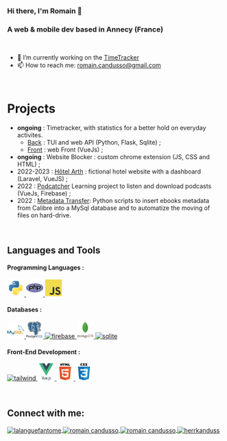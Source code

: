 ### Hi there, I'm Romain 👋</h2>

### A web & mobile dev based in Annecy (France)

<!--
**CandussoR/CandussoR** is a ✨ _special_ ✨ repository because its `README.md` (this file) appears on your GitHub profile.

Here are some ideas to get you started:

- 👯 I’m looking to collaborate on ...
- 🤔 I’m looking for help with ...
- 💬 Ask me about ...
- 📫 How to reach me: ...
- 😄 Pronouns: ...
- ⚡ Fun fact: ...
-->
<br>

- 🔭 I’m currently working on the [TimeTracker](https://github.com/CandussoR/timer_sans_classe)
- 📫 How to reach me: romain.candusso@gmail.com 

<br>

# Projects 
- **ongoing** : Timetracker, with statistics for a better hold on everyday activites.
  - [Back](https://github.com/CandussoR/timetracker) : TUI and web API (Python, Flask, Sqlite) ;
  - [Front](https://github.com/CandussoR/timetracker_front) : web Front (VueJs) ;
 - **ongoing** : Website Blocker : custom chrome extension (JS, CSS and HTML) ;
- 2022-2023 : [Hôtel Arth](https://github.com/CDA-REM) : fictional hotel website with a dashboard (Laravel, VueJS) ;
- 2022 : [Podcatcher](https://github.com/CandussoR/podcatcher) Learning project to listen and download podcasts (VueJs, Firebase) ;
- 2022 : [Metadata Transfer](https://github.com/CandussoR/metadata_transfer): Python scripts to insert ebooks metadata from Calibre into a MySql database and to automatize the moving of files on hard-drive.

<br>

## Languages and Tools

<h4 align="left">Programming Languages :</h5>
<p align=""> 
 <a href="https://www.python.org" target="_blank" rel="noreferrer">
   <img src="https://raw.githubusercontent.com/devicons/devicon/master/icons/python/python-original.svg" alt="python" width="40" height="40"/> 
 </a> 
 <a href="https://www.php.net" target="_blank" rel="noreferrer"> 
  <img src="https://raw.githubusercontent.com/devicons/devicon/master/icons/php/php-original.svg" alt="php" width="40" height="40"/> 
 </a> 
 <a href="https://developer.mozilla.org/en-US/docs/Web/JavaScript" target="_blank" rel="noreferrer"> 
   <img src="https://raw.githubusercontent.com/devicons/devicon/master/icons/javascript/javascript-original.svg" alt="javascript" width="40" height="40"/>  </a> 
</p>

<h4 align="left">Databases :</h4>
<p align="left">
   <a href="https://www.mysql.com/" target="_blank" rel="noreferrer"> 
    <img src="https://raw.githubusercontent.com/devicons/devicon/master/icons/mysql/mysql-original-wordmark.svg" alt="mysql" width="40" height="40"/> 
   </a> 
   <a href="https://www.postgresql.org" target="_blank" rel="noreferrer"> 
     <img src="https://raw.githubusercontent.com/devicons/devicon/master/icons/postgresql/postgresql-original-wordmark.svg" alt="postgresql" width="40" height="40"/> 
   </a>
   <a href="https://firebase.google.com/" target="_blank" rel="noreferrer"> 
    <img src="https://www.vectorlogo.zone/logos/firebase/firebase-icon.svg" alt="firebase" width="40" height="40"/> 
   </a> 
   <a href="https://www.mongodb.com/" target="_blank" rel="noreferrer"> 
    <img src="https://raw.githubusercontent.com/devicons/devicon/master/icons/mongodb/mongodb-original-wordmark.svg" alt="mongodb" width="40" height="40"/>  </a> 
   <a href="https://www.sqlite.org/" target="_blank" rel="noreferrer"> 
    <img src="https://www.vectorlogo.zone/logos/sqlite/sqlite-icon.svg" alt="sqlite" width="40" height="40"/> 
   </a> 
</p>
 
 <h4 align="left">Front-End Development :</h4>
<p align="left">
  <a href="https://tailwindcss.com/" target="_blank" rel="noreferrer"> 
   <img src="https://www.vectorlogo.zone/logos/tailwindcss/tailwindcss-icon.svg" alt="tailwind" width="40" height="40"/> 
  </a>
  <a href="https://vuejs.org/" target="_blank" rel="noreferrer"> 
    <img src="https://raw.githubusercontent.com/devicons/devicon/master/icons/vuejs/vuejs-original-wordmark.svg" alt="vuejs" width="40" height="40"/> 
  </a>
  <a href="https://www.w3.org/html/" target="_blank" rel="noreferrer"> 
    <img src="https://raw.githubusercontent.com/devicons/devicon/master/icons/html5/html5-original-wordmark.svg" alt="html5" width="40" height="40"/> 
  </a>
  <a href="https://www.w3schools.com/css/" target="_blank" rel="noreferrer"> 
    <img src="https://raw.githubusercontent.com/devicons/devicon/master/icons/css3/css3-original-wordmark.svg" alt="css3" width="40" height="40"/> 
  </a>
</p>

<br>

<h2 align="left">Connect with me:</h3>
<p align="left">
   <a href="https://twitter.com/lalanguefantome" target="blank">
     <img align="center" src="https://raw.githubusercontent.com/rahuldkjain/github-profile-readme-generator/master/src/images/icons/Social/twitter.svg" alt="lalanguefantome" height="30" width="40" />
   </a>
   <a href="https://linkedin.com/in/romain candusso" target="blank">
     <img align="center" src="https://raw.githubusercontent.com/rahuldkjain/github-profile-readme-generator/master/src/images/icons/Social/linked-in-alt.svg" alt="romain candusso" height="30" width="40" />
   </a>
   <a href="https://fb.com/romain candusso" target="blank">
     <img align="center" src="https://raw.githubusercontent.com/rahuldkjain/github-profile-readme-generator/master/src/images/icons/Social/facebook.svg" alt="romain candusso" height="30" width="40" />
   </a>
   <a href="https://instagram.com/herrkanduss" target="blank">
     <img align="center" src="https://raw.githubusercontent.com/rahuldkjain/github-profile-readme-generator/master/src/images/icons/Social/instagram.svg" alt="herrkanduss" height="30" width="40" />
   </a>
</p>
